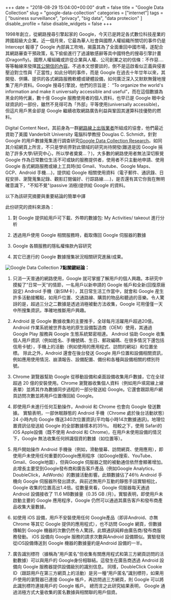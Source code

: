 +++
date = "2018-08-29 15:04:00+00:00"
draft = false
title = "Google Data Collection"
slug = "google-data-collection"
categories = ["internet"]
tags = [
  "business surveillance",
  "privacy",
  "big data",
  "data protecion"
  ]
disable_profile = false
disable_widgets = false
+++

1998年創立，從網路搜尋引擎起家的 Google，今天已是跨足各式數位科技産業的跨國超級大企業。近一個月來，它最為華人社會與國際人權組織所關切的事件仍是 Intercept 報導了 Google 內部員工吹哨，揭露其為了全面重回中國市場，遂配合其網路審查干預政策，私下偷偷進行了過濾敏感辭等具中國特色的搜尋引擎計畫(Dragonfly)。國際人權組織或許從企業與人權、公司創業之初的信條：不作惡....等等軸線來發揮[其公開信的內容](https://rsf.org/en/news/ngo-coalition-including-rsf-urges-google-reject-chinese-censorship)。不過本文想要談的，倒不是這啟看似正義與侵害壓迫對立性與「正當性」如此分明的事件，而是 Google 在過去十年廿年以來，其開發、併購、提供的各式網路服務軟體或硬體設備，如何廣泛深入又默默無聲地搜集了用戶資料。Google 搜尋引擎說，他們的宗旨是： “To organize the world's information and make it universally accessible and useful”，而在這個數據為黑金的時代裏，數十億 Google 服務使用者的個人資料，也早已是 Google 眼中全球資訊的一部份，雖然不見得可為「外部」平等使用(universally accessible)，但這片用戶黑金卻是 Google 繼續收取網路廣告利益與鞏固其運算科技優勢的燃料。 

<!--more-->
Digital Content Next，其前身為一群[網路線上出版業者](https://digitalcontentnext.org/membership/members/)所組成的協會，他們最近資助了美國 Vanderbilt University 電腦科學教授 Douglas C. Schmidt，針對 Google 的用戶數據蒐集進行調查研究[Google Data Collection Research](https://digitalcontentnext.org/blog/2018/08/21/google-data-collection-research/)。如同其介紹網頁上所言，不只是學術界對此領域的研究尚待開發(難道是因 Google 捐助了許多大學/研究中心，所以學者奠奠...？)，大多數的網路使用者無法深切察覺 Google 作為日常數位生活不可或缺的服務提供者，使用者不只主動地申請、使用 Google 各式網路服務或線上工具時(如 Gmail、Youtube、Google Maps、GCP、Android 手機....)，提供給 Google 相關使用資料（電子郵件、通訊錄、日程安排、瀏覽蒐集記錄、觀影訂閱偏好、行踪路線.....)，是否還有其它你我在無明確意識下，"不知不覺"(passive 消極)提供給 Google 的資料。

以下為該研究摘要與重要結論的簡單中譯

此份研究的資料來源為：

 1. 對 Google 提供給用戶可下載、外帶的數據包: My Activities/ takeout 進行分析

 2. 透過用戶使用 Google 相關服務時，截取傳回 Google 伺服器的數據

 3. Google 各類服務的隱私權條款內容研究

 4. 其它已進行的 Google 數據搜集狀況相關研究進展/成果。

![Google Data Collection](https://digitalcontentnext.org/wp-content/uploads/2018/08/PublishersAndGoogle.png)
**7點關鍵結論：**

1. 只消一天普通的網路使用，Google 就可掌握了解用戶的個人興趣。本研究中摸擬了“日常一天”的情節，一名用戶以新申請的 Google 帳戶和全新(回復原廠設定) Android 手機（新SIM卡），其日常生活工作當中，就會和 Google 産生許多活動接觸點，如用戶位置、交通路線、購買的物品和聽過的音樂。令人驚訝的是，超過三分之二數據是透過消極被動方法收集，Google 可用僅僅一天中所搜集資訊，準確地推斷用戶興趣。

2. Android 是 Google 數據收集的主要推手，全球每月活躍用戶超過20億。Android 作業系統被世界各地的原生設備製造商（OEM）使用，其通過 Google Play 服務與 Google 生態系統緊密相連。 Android 協助 Google 收集個人用戶資訊（例如姓名、手機號碼、生日、郵政編碼、在很多情況下還包括信用卡號），手機上的活動（例如使用的應用程式、訪問的網站）和位置坐標。 除此之外，Android 還會在後台發送 Google 用戶位置和設備相關資訊，例如應用使用情況、崩潰報告、設備配置、備份和各種與設備相關的標別符號。

3. Chrome 瀏覽器幫助 Google 從移動設備和桌面設備收集用戶數據，它在全球超過 20 億的安裝使用。Chrome 瀏覽器收集個人資料（例如用戶填寫線上線表單）並將其作為數據同步過程的一部分發送給 Google。它還會跟踪用戶網頁訪問次數並將用戶位置傳回給 Google。

4. 即使用戶未進行任何互動操作，Android 和 Chrome 也會向 Google 發送數據。 實驗表明，一部休眠靜態的 Android 手機（Chrome 處於後台活動狀態）24 小時內向 Google 傳送340次位置資訊(平均每小時14次數據通訊)。地理位置資訊佔發送給 Google 的全部數據樣本的35％。 相較之下，使用 Safari的iOS Apple設備（既不使用 Android 和 Chrome)，在用戶未使用設備的情況下，Google 無法收集任何辨識個資的數據（如位置等）。

5. 用戶開始操作 Android 手機後（例如，滑動螢幕、訪問網頁、使用應用），即使用戶未使用任何重要的Google應用程序（如Google搜索、YouTube、Gmail、Google地圖），但與Google 伺服器之間的被動通信依然會顯著增加。此增長主要受到Google發布商和廣告客戶產品（例如Google Analytics，DoubleClick，AdWords）的數據活動影響。此類數據佔了46％ Android 手機向 Google 伺服器所發出請求。與前述無用戶互動的靜態手話實驗相比， Google 收集的位置高出1.4倍。從數量來看，Google 伺服器每天通過 Android 設備接收了 11.6 MB數據量（0.35 GB /月）。實驗表明，即使用戶未啟動主要的 Google 應用程序，Google 仍然可以通過其廣告客戶和發布商產品收集大量數據。

6. 如使用 iOS 設備，用戶不安裝使用任何 Google產品（即非Android、亦無Chrome 等其它 Google 提供的應用程式），也不訪問 Google 網頁，但數據傳輸到 Google 機器的次數仍然令人驚訝。此類通訊純粹由廣告商/發布商服務發動。 iOS 設備向 Google 服務的請求次數與Android 設備類似。實驗發現從iOS設備傳送到 Google 機器的數據量約是Android 設備的一半。

7. 廣告識別標符（據稱為“用戶匿名”但收集有關應用程式和第三方網頁訪問的活動數據）可以與用戶的 Google身份相聯結。這發生在廣告商透過 Android 設備向 Google 服務器提供設備級別的識別信息。 同樣，DoubleClick Cookie ID（跟踪用戶在第三方網頁上的活動）是另一種“用戶匿名”識別標符，如果用戶使用的瀏覽器已連接 Google 帳戶，再訪問過三方網頁，則 Google 可以將此識別標符連接用戶的 Google 帳戶。 總而言之此研究結果表明， Google 通過消極方式大量收集的匿名數據與相關聯的用戶個資。


